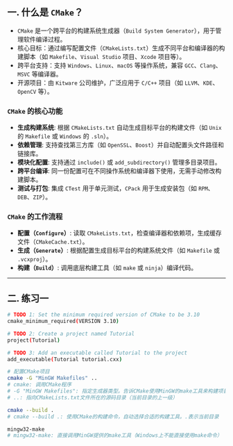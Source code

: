 ## 一. 什么是 `CMake`？
- `CMake` 是一个跨平台的构建系统生成器（`Build System Generator`），用于管理软件编译过程。
- 核心目标：通过编写配置文件（`CMakeLists.txt`）生成不同平台和编译器的构建脚本（如 `Makefile`、`Visual Studio` 项目、`Xcode` 项目等）。
- 跨平台支持：支持 `Windows`、`Linux`、`macOS` 等操作系统，兼容 `GCC`、`Clang`、`MSVC` 等编译器。
- 开源项目：由 `Kitware` 公司维护，广泛应用于 `C/C++` 项目（如 `LLVM`、`KDE`、`OpenCV` 等）。

### `CMake` 的核心功能
- **生成构建系统**: 根据 `CMakeLists.txt` 自动生成目标平台的构建文件（如 `Unix` 的 `Makefile` 或 `Windows` 的 `.sln`）。
- **依赖管理**: 支持查找第三方库（如 `OpenSSL`、`Boost`）并自动配置头文件路径和链接库。
- **模块化配置**: 支持通过 `include()` 或 `add_subdirectory()` 管理多目录项目。
- **跨平台编译**: 同一份配置可在不同操作系统和编译器下使用，无需手动修改构建脚本。
- **测试与打包**: 集成 `CTest` 用于单元测试，`CPack` 用于生成安装包（如 `RPM`、`DEB`、`ZIP`）。

### `CMake` 的工作流程
- **配置（`Configure`）**: 读取 `CMakeLists.txt`，检查编译器和依赖项，生成缓存文件（`CMakeCache.txt`）。
- **生成（`Generate`）**: 根据配置生成目标平台的构建系统文件（如 `Makefile` 或 `.vcxproj`）。
- **构建（`Build`）**: 调用底层构建工具（如 `make` 或 `ninja`）编译代码。

---

## 二. 练习一

```bash
# TODO 1: Set the minimum required version of CMake to be 3.10
cmake_minimum_required(VERSION 3.10)

# TODO 2: Create a project named Tutorial
project(Tutorial)

# TODO 3: Add an executable called Tutorial to the project
add_executable(Tutorial tutorial.cxx)
```

```bash
# 配置CMake项目
cmake -G "MinGW Makefiles" ..
# cmake: 调用CMake程序
# -G "MinGW Makefiles": 指定生成器类型。告诉CMake使用MinGW的make工具来构建项目
# ..: 指向CMakeLists.txt文件所在的源码目录（当前目录的上一级）

cmake --build .
# cmake --build .: 使用CMake的构建命令，自动选择合适的构建工具。.表示当前目录

mingw32-make
# mingw32-make: 直接调用MinGW提供的make工具（Windows上不能直接使用make命令）
```
